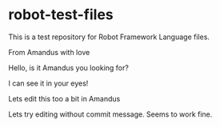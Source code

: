 # robot-test-files

This is a test repository for Robot Framework Language files.

From Amandus with love

Hello, is it Amandus you looking for?

I can see it in your eyes!

Lets edit this too a bit in Amandus

Lets try editing without commit message. Seems to work fine.

